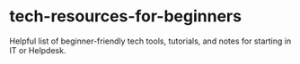 # tech-resources-for-beginners
Helpful list of beginner-friendly tech tools, tutorials, and notes for starting in IT or Helpdesk.
